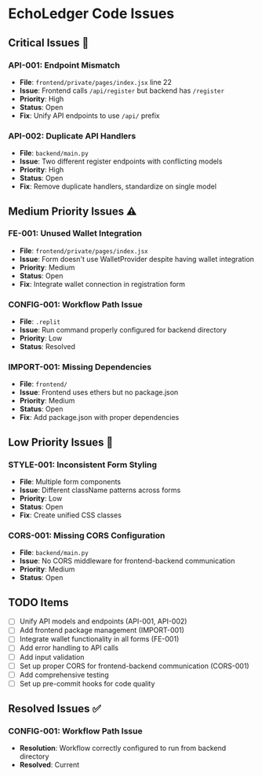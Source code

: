 
# EchoLedger Code Issues

## Critical Issues 🚨

### API-001: Endpoint Mismatch
- **File**: `frontend/private/pages/index.jsx` line 22
- **Issue**: Frontend calls `/api/register` but backend has `/register`
- **Priority**: High
- **Status**: Open
- **Fix**: Unify API endpoints to use `/api/` prefix

### API-002: Duplicate API Handlers
- **File**: `backend/main.py`
- **Issue**: Two different register endpoints with conflicting models
- **Priority**: High
- **Status**: Open
- **Fix**: Remove duplicate handlers, standardize on single model

## Medium Priority Issues ⚠️

### FE-001: Unused Wallet Integration
- **File**: `frontend/private/pages/index.jsx`
- **Issue**: Form doesn't use WalletProvider despite having wallet integration
- **Priority**: Medium
- **Status**: Open
- **Fix**: Integrate wallet connection in registration form

### CONFIG-001: Workflow Path Issue
- **File**: `.replit`
- **Issue**: Run command properly configured for backend directory
- **Priority**: Low
- **Status**: Resolved

### IMPORT-001: Missing Dependencies
- **File**: `frontend/`
- **Issue**: Frontend uses ethers but no package.json
- **Priority**: Medium
- **Status**: Open
- **Fix**: Add package.json with proper dependencies

## Low Priority Issues 📝

### STYLE-001: Inconsistent Form Styling
- **File**: Multiple form components
- **Issue**: Different className patterns across forms
- **Priority**: Low
- **Status**: Open
- **Fix**: Create unified CSS classes

### CORS-001: Missing CORS Configuration
- **File**: `backend/main.py`
- **Issue**: No CORS middleware for frontend-backend communication
- **Priority**: Medium
- **Status**: Open

## TODO Items

- [ ] Unify API models and endpoints (API-001, API-002)
- [ ] Add frontend package management (IMPORT-001)
- [ ] Integrate wallet functionality in all forms (FE-001)
- [ ] Add error handling to API calls
- [ ] Add input validation
- [ ] Set up proper CORS for frontend-backend communication (CORS-001)
- [ ] Add comprehensive testing
- [ ] Set up pre-commit hooks for code quality

## Resolved Issues ✅

### CONFIG-001: Workflow Path Issue
- **Resolution**: Workflow correctly configured to run from backend directory
- **Resolved**: Current
